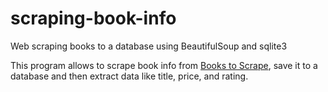 # scraping-book-info
Web scraping books to a database using BeautifulSoup and sqlite3

This program allows to scrape book info from [Books to Scrape](https://books.toscrape.com/index.html), save it to a database and then extract data like title, price, and rating.
